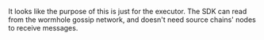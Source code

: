 It looks like the purpose of this is just for the executor.
The SDK can read from the wormhole gossip network, and doesn't need source chains' nodes to receive messages.